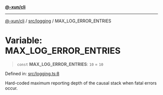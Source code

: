 [**@-xun/cli**](../../../README.md)

***

[@-xun/cli](../../../README.md) / [src/logging](../README.md) / MAX\_LOG\_ERROR\_ENTRIES

# Variable: MAX\_LOG\_ERROR\_ENTRIES

> `const` **MAX\_LOG\_ERROR\_ENTRIES**: `10` = `10`

Defined in: [src/logging.ts:8](https://github.com/Xunnamius/cli-utils/blob/74bfa47fc80f4ebda9a4e0fb9b2b0d112ef3baed/src/logging.ts#L8)

Hard-coded maximum reporting depth of the causal stack when fatal errors
occur.
